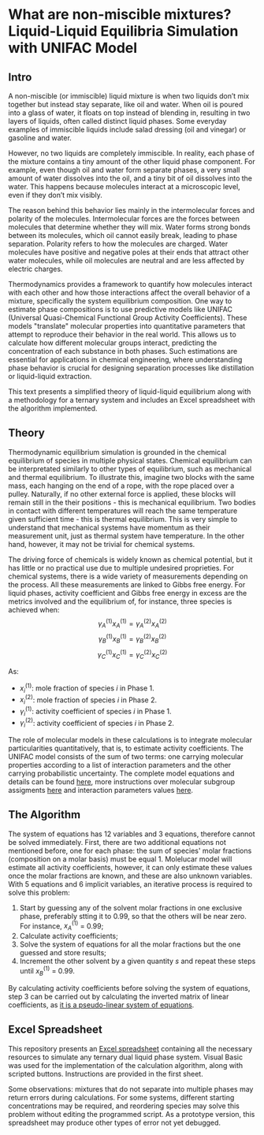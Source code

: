 # What are non-miscible mixtures? Liquid-Liquid Equilibria Simulation with UNIFAC Model

## Intro

A non-miscible (or immiscible) liquid mixture is when two liquids don’t mix together but instead stay separate, like oil and water. When oil is poured into a glass of water, it floats on top instead of blending in, resulting in two layers of liquids, often called distinct liquid phases. Some everyday examples of immiscible liquids include salad dressing (oil and vinegar) or gasoline and water.

However, no two liquids are completely immiscible. In reality, each phase of the mixture contains a tiny amount of the other liquid phase component. For example, even though oil and water form separate phases, a very small amount of water dissolves into the oil, and a tiny bit of oil dissolves into the water. This happens because molecules interact at a microscopic level, even if they don’t mix visibly.

The reason behind this behavior lies mainly in the intermolecular forces and polarity of the molecules. Intermolecular forces are the forces between molecules that determine whether they will mix. Water forms strong bonds between its molecules, which oil cannot easily break, leading to phase separation. Polarity refers to how the molecules are charged. Water molecules have positive and negative poles at their ends that attract other water molecules, while oil molecules are neutral and are less affected by electric charges.

Thermodynamics provides a framework to quantify how molecules interact with each other and how those interactions affect the overall behavior of a mixture, specifically the system equilibrium composition. One way to estimate phase compositions is to use predictive models like UNIFAC (Universal Quasi-Chemical Functional Group Activity Coefficients). These models "translate" molecular properties into quantitative parameters that attempt to reproduce their behavior in the real world. This allows us to calculate how different molecular groups interact, predicting the concentration of each substance in both phases. Such estimations are essential for applications in chemical engineering, where understanding phase behavior is crucial for designing separation processes like distillation or liquid-liquid extraction.

This text presents a simplified theory of liquid-liquid equilibrium along with a methodology for a ternary system and includes an Excel spreadsheet with the algorithm implemented.

## Theory

Thermodynamic equilibrium simulation is grounded in the chemical equilibrium of species in multiple physical states. Chemical equilibrium can be interpretated similarly to other types of equilibrium, such as mechanical and thermal equilibrium. To illustrate this, imagine two blocks with the same mass, each hanging on the end of a rope, with the rope placed over a pulley. Naturally, if no other external force is applied, these blocks will remain still in the their positions - this is mechanical equilibrium. Two bodies in contact with different temperatures will reach the same temperature given sufficient time - this is thermal equilibrium. This is very simple to understand that mechanical systems have momentum as their measurement unit, just as thermal system have temperature. In the other hand, however, it may not be trivial for chemical systems.

The driving force of chemicals is widely known as chemical potential, but it has little or no practical use due to multiple undesired proprieties. For chemical systems, there is a wide variety of measurements depending on the process. All these measurements are linked to Gibbs free energy. For liquid phases, activity coefficient and Gibbs free energy in excess are the metrics involved and the equilibrium of, for instance, three species is achieved when:
$$\gamma_A^{(1)} x_A^{(1)} = \gamma_A^{(2)} x_A^{(2)}$$
$$\gamma_B^{(1)} x_B^{(1)} = \gamma_B^{(2)} x_B^{(2)}$$
$$\gamma_C^{(1)} x_C^{(1)} = \gamma_C^{(2)} x_C^{(2)}$$

As:
- $x_i^{(1)}$: mole fraction of species $i$ in Phase 1.
- $x_i^{(2)}$: mole fraction of species $i$ in Phase 2.
- $\gamma_i^{(1)}$: activity coefficient of species $i$ in Phase 1.
- $\gamma_i^{(2)}$: activity coefficient of species $i$ in Phase 2.

The role of molecular models in these calculations is to integrate molecular particularities quantitatively, that is, to estimate activity coefficients. The UNIFAC model consists of the sum of two terms: one carrying molecular properties according to a list of interaction parameters and the other carrying probabilistic uncertainty. The complete model equations and details can be found [here](https://en.wikipedia.org/wiki/UNIFAC), more instructions over molecular subgroup assigments [here](http://www.aim.env.uea.ac.uk/aim/info/UNIFACgroups.html) and interaction parameters values [here](https://www.ddbst.com/published-parameters-unifac.html).

## The Algorithm

The system of equations has 12 variables and 3 equations, therefore cannot be solved immediately. First, there are two additional equations not mentioned before, one for each phase: the sum of species' molar fractions (composition on a molar basis) must be equal 1. Molelucar model will estimate all activity coefficients, however, it can only estimate these values once the molar fractions are known, and these are also unknown variables. With 5 equations and 6 implicit variables, an iterative process is required to solve this problem:

1. Start by guessing any of the solvent molar fractions in one exclusive phase, preferably stting it to 0.99, so that the others will be near zero. For instance, $x_A^{(1)}$ = 0.99;
2. Calculate activity coefficients;
3. Solve the system of equations for all the molar fractions but the one guessed and store results;
4. Increment the other solvent by a given quantity $s$ and repeat these steps until $x_B^{(1)}$ = 0.99.

By calculating activity coefficients before solving the system of equations, step 3 can be carried out by calculating the inverted matrix of linear coefficients, as [it is a pseudo-linear system of equations](https://www.sciencedirect.com/science/article/pii/S0098135412003729).

## Excel Spreadsheet

This repository presents an [Excel spreadsheet](https://github.com/MSegalaEQ/lle-simulation-unifac/raw/main/UNIFAC%20LLE.xlsm) containing all the necessary resources to simulate any ternary dual liquid phase system. Visual Basic was used for the implementation of the calculation algorithm, along with scripted buttons. Instructions are provided in the first sheet.

Some observations: mixtures that do not separate into multiple phases may return errors during calculations. For some systems, different starting concentrations may be required, and reordering species may solve this problem without editing the programmed script. As a prototype version, this spreadsheet may produce other types of error not yet debugged.

